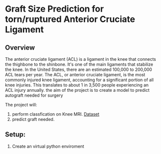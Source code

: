# Graft Size Prediction for torn/ruptured Anterior Cruciate Ligament

## Overview

The anterior cruciate ligament (ACL) is a ligament in the knee that connects the thighbone to the shinbone. It's one of the main ligaments that stabilize the knee. In the United States, there are an estimated 100,000 to 200,000 ACL tears per year. The ACL, or anterior cruciate ligament, is the most commonly injured knee ligament, accounting for a significant portion of all knee injuries. This translates to about 1 in 3,500 people experiencing an ACL injury annually. the aim of the project is to create a model to predict autograft needed for surgery

The project will:

1. perform classfication on Knee MRI. [Dataset](https://www.kaggle.com/datasets/sohaibanwaar1203/kneemridataset/code)
2. predict graft needed.

## Setup:

1. Create an virtual python enviroment
